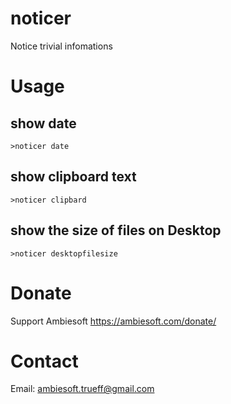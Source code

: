 # noticer
Notice trivial infomations

# Usage
## show date
```>noticer date```

## show clipboard text
```>noticer clipbard```

## show the size of files on Desktop
```>noticer desktopfilesize```

# Donate
Support Ambiesoft <https://ambiesoft.com/donate/>

# Contact
Email: <ambiesoft.trueff@gmail.com>